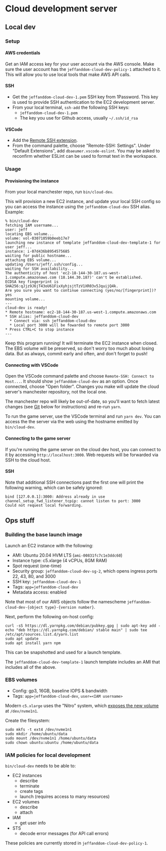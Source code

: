 # Cloud development server

##  Local dev

### Setup

#### AWS credentials

Get an IAM access key for your user account via the AWS console. Make sure the user account has the `jeffanddom-cloud-dev-policy-1` attached to it. This will allow you to use local tools that make AWS API calls.

#### SSH

- Get the `jeffanddom-cloud-dev-1.pem` SSH key from 1Password. This key is used to provide SSH authentication to the EC2 development server.
- From your local terminal, `ssh-add` the following SSH keys:
    - `jeffanddom-cloud-dev-1.pem`
    - The key you use for Github access, usually `~/.ssh/id_rsa`

#### VSCode

- Add the [Remote SSH extension](https://code.visualstudio.com/docs/remote/ssh).
- From the command palette, choose "Remote-SSH: Settings". Under "Default Extensions", add `dbaeumer.vscode-eslint`. You may be asked to reconfirm whether ESLint can be used to format text in the workspace.

### Usage

#### Provisioning the instance

From your local manchester repo, run `bin/cloud-dev`.

This will provision a new EC2 instance, and update your local SSH config so you can access the instance using the `jeffanddom-cloud-dev` SSH alias. Example:

```
% bin/cloud-dev
fetching IAM username...
user: jeff
locating EBS volume...
volume: vol-03071059b0eeb17e7
launching new instance of template jeffanddom-cloud-dev-template-1 for user jeff...
instance: i-07d436b8954575685
waiting for public hostname...
attaching EBS volume...
updating /Users/jeff/.ssh/config...
waiting for SSH availability...
The authenticity of host 'ec2-18-144-30-187.us-west-1.compute.amazonaws.com (18.144.30.187)' can't be established.
ECDSA key fingerprint is SHA256:qJjz9J6jT43oU61FixXyhjsjtTzV1XR03v5JquijQ4k.
Are you sure you want to continue connecting (yes/no/[fingerprint])? yes
mounting volume...
---
cloud-dev is ready!
* Remote hostname: ec2-18-144-30-187.us-west-1.compute.amazonaws.com
* SSH alias: jeffanddom-cloud-dev
  * Connect via: ssh jeffanddom-cloud-dev
  * Local port 3000 will be fowarded to remote port 3000
* Press CTRL+C to stop instance
---
```

Keep this program running! It will terminate the EC2 instance when closed. The EBS volume will be preserved, so don't worry too much about losing data. But as always, commit early and often, and don't forget to push!

#### Connecting with VSCode

Open the VSCode command palette and choose `Remote-SSH: Connect to Host...`. It should show `jeffanddom-cloud-dev` as an option. Once connected, choose "Open folder". Changes you make will update the cloud server's manchester repository, not the local one.

The manchester repo will likely be out-of-date, so you'll want to fetch latest changes (see [Git](#Git) below for instructions) and re-run `yarn`.

To run the game server, use the VSCode terminal and run `yarn dev`. You can access the the server via the web using the hostname emitted by `bin/cloud-dev`.

#### Connecting to the game server

If you're running the game server on the cloud dev host, you can connect to it by accessing `http://localhost:3000`. Web requests will be forwarded via SSH to the cloud host.

#### SSH

Note that additional SSH connections past the first one will print the following warning, which can be safely ignored:

```
bind [127.0.0.1]:3000: Address already in use
channel_setup_fwd_listener_tcpip: cannot listen to port: 3000
Could not request local forwarding.
```

## Ops stuff

### Building the base launch image

Launch an EC2 instance with the following:

- AMI: Ubuntu 20.04 HVM LTS (`ami-00831fc7c1e3ddc60`)
- Instance type: c5.xlarge (4 vCPUs, 8GM RAM)
- Spot request (one-time)
- Security group: `jeffanddom-cloud-dev-sg-2`, which opens ingress ports 22, 43, 80, and 3000
- SSH key: `jeffanddom-cloud-dev-1`
- Tags: `app=jeffanddom-cloud-dev`
- Metadata access: enabled

Note that most of our AWS objects follow the namescheme `jeffanddom-cloud-dev-{object type}-{version number}`.

Next, perform the following on-host config:

```
curl -sS https://dl.yarnpkg.com/debian/pubkey.gpg | sudo apt-key add -
echo "deb https://dl.yarnpkg.com/debian/ stable main" | sudo tee /etc/apt/sources.list.d/yarn.list
sudo apt update
sudo apt install yarn npm
```

This can be snapshotted and used for a launch template.

The `jeffanddom-cloud-dev-template-1` launch template includes an AMI that includes all of the above.

### EBS volumes

- Config: gp3, 16GB, baseline IOPS & bandwidth
- Tags: `app=jeffanddom-cloud-dev`, `user=<IAM username>`

Modern `c5.xlarge` uses the "Nitro" system, which [exposes the new volume](https://docs.aws.amazon.com/AWSEC2/latest/UserGuide/ebs-using-volumes.html) at `/dev/nvme1n1`.

Create the filesystem:

```
sudo mkfs -t ext4 /dev/nvme1n1
sudo mkdir /home/ubuntu/data
sudo mount /dev/nvme1n1 /home/ubuntu/data
sudo chown ubuntu:ubuntu /home/ubuntu/data
```

### IAM policies for local development

`bin/cloud-dev` needs to be able to:

- EC2 instances
  - describe
  - terminate
  - create tags
  - launch (requires access to many resources)
- EC2 volumes
  - describe
  - attach
- IAM
  - get user info
- STS
  - decode error messages (for API call errors)

These policies are currently stored in `jeffanddom-cloud-dev-policy-1`.
